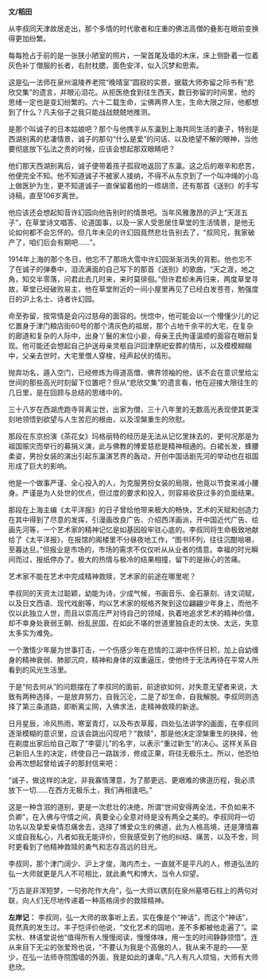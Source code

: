 **文/稻田**

从李叔同天津故居走出，那个多情的时代歌者和庄重的佛法高僧的叠影在眼前变换得更加纷繁。

每每抢占于前的是一张狭小陋室的照片，一架首尾及墙的木床，床上侧卧着一位着灰色补丁僧服的长者，右肘枕腮，面色安洋，似入沉梦和思索。

这是弘一法师在泉州温陵养老院“晚晴室”圆寂的实景，据载大师弥留之际书有“悲欣交集”的遗言，并眼沁泪花。从拒医绝食到往生西天，数日弥留的时间里，他的思绪一定也是变幻纷繁的。六十二载生命，尘佛两界人生，生命大限之际，他都想到了什么？凡夫俗子之我只能战战兢兢地推测。

是那个叫诚子的日本姑娘吧？那个与他携手从东瀛到上海共同生活的妻子，特别是西湖别离的悲凄情景，诚子的那句“什么是爱”的问话、以及绝望不解的眼神，当他要彻底放下弘法之责的时候，应该会想起那双眼睛吧？

他们那天西湖别离后，诚子便带着孩子孤寂地返回了东瀛。这之后的艰辛和悲苦，他便完全不知。他不知道诚子不被家人接纳，不得不从东京到了一个叫冲绳的小岛上做医护为生，更不知道诚子一直保留着他的一绺胡须，还有那首《送别》的手写诗稿，直至106岁离世。

他应该还会想起知音许幻园向他告别时的情景吧。当年风雅激昂的沪上“天涯五子”，在草堂诗文唱答、论道国事，以及一家人受恩居住草堂的生活情景，是他无论如何都不会忘怀的。但几年未见的许幻园竟然悲壮告别去了，“叔同兄，我家破产了，咱们后会有期吧……”。

1914年上海的那个冬日，他忘不了那场大雪中许幻园渐渐消失的背影。他也忘不了在诚子的弹奏中，泪流满面的自己写下的那首《送别》的歌曲，“天之涯，地之角，知交半零落，问君此去几时来，来时莫徘徊。”但许君却未再归来，两度草堂寻故，草堂已经破败易主，他在草堂附近的一间小屋里再见了已经白发苍苍，勉强度日的沪上名士、诗者许幻园。

命至弥留，按常情是会闪过慈母的面容的。恍惚中，他可能会以一个懵懂少儿的记忆置身于津门粮店街60号的那个清灰色的祖居，那个占地千余平的大宅，在复杂的廊道和复杂的人际中，出身丫鬟的末位小妾，母亲王氏拘谨温顺的面容在眼前复现。他可能还会想起自己护送母亲灵柩自沪回津祭祀安葬的情形，以及模模糊糊中，父亲去世时，大宅里僧人穿梭，经声起伏的情形。

抛弃功名，遁入空门，已经修炼为得道高僧、佛界领袖的他，该不会在意识里给尘世间的那些高光时刻留下位置吧？但从“悲欣交集”的遗言看，他在迎接大限往生的几日里，是在回顾与总结的思绪中的。

三十八岁在西湖虎跑寺背离尘世，出家为僧，三十八年里的无数高光表现使其更深刻地领悟到欲望与人生苦厄的根由，以及涅槃重生的欣慰。

那段在东京扮演《茶花女》玛格丽特的经历是无法从记忆里抹去的，更何况那是为祖国赈灾而举行的募捐义演，此与佛教的博爱慈悲是精神相通的。白裙长发，蜂腰柔姿，男扮女装的演出引起东瀛演艺界的轰动，开创中国话剧先河的举动也在祖国形成了巨大的影响。

他是一个做事严谨、全心投入的人，为克服男扮女装的局限，他竟以节食来减小腰身。严谨是为人处世的优点，但过度的要求和投入，则容易收获过多的负面结果。

那段在上海主编《太平洋报》的日子曾给他带来极大的畅快，艺术的天赋和创造力在其中得到了尽意的发挥，引漫画改良广告、介绍西洋画派，开中国近代广告、绘画先河等，一个艺术家的精神记忆是如基因般牢驻心底的。李叔同将生命极致地献给了《太平洋报》，在报馆的阁楼里不分昼夜地工作，“图书环列，往往沉酣咀嗫，至暮达旦。”但报业是市场的，市场的需求不仅仅听从从业者的情意。幸福的时光瞬间而过，报纸停办了。极大的热情与极冷的结果相撞，留下的是揪心的苦痛。

艺术家不能在艺术中完成精神救赎，艺术家的前途在哪里呢？

李叔同的天资太过聪颖，幼能为诗，少成气候，书画音乐、金石篆刻、诗文词赋，以及日文西语、现代戏剧等，均以艺术家的规格齐聚到这位翩翩少年身上，而他不仅以此独立人世，而且以崇高庄严对待自己的领域，执着地追求艺术的精神价值，却不幸身处衰弱王朝、纷乱民国，在如此不堪的世道里独自走的太快、太远，失意太多实为难免。

一个激情少年屡为世事打击，一个伤感少年在悲情的江湖中伤怀日积，加上自幼缠身的精神衰弱、肺部沉疴，精神和身体的双重逼压，使他终于无法再待在平常人所看到的风光生活里。

于是“何去何从”的问题摆在了李叔同的面前，前途欲如何，对失意无望者来说，大致有两种选择，一是放弃努力，自我沉沦，二是了却生命，自我解脱。李叔同则选择了第三条道路，即断离尘网，入佛求法，走精神救赎的新途。

日月星辰，冷风热雨，寒室青灯，以及布衣草履，四处弘法讲学的画面，在李叔同逐渐模糊的意识里，应该会跳出闪现吧？“救赎”，那是他决定涅槃重生的抉择，他在剃度出家后给自己取了“李婴儿”的名字，以表示“重过新生”的决心。这样关系自己新旧人生的决定，终使自己一路跋涉，修成正果，将往无极乐土。所以，他恐怕会再次想起曾给诚子的那封信来吧：

“诚子，做这样的决定，非我寡情薄意，为了那更远、更艰难的佛道历程，我必须放下一切……在西方无极乐土，我们再相逢吧。”

这是一种含泪的道别，更是一次悲壮的决绝，所谓“世间安得两全法，不负如来不负卿”，在入佛与守情之间，真要全心全意对待是没有两全之美的。李叔同将一切功名以及挚爱亲情忍痛舍去，选择了博爱众生的佛道，此为人格高境，还是薄情寡义或自我私心，凡者如我无能评价，但我感受到了他的纠结、痛苦，以及不舍，同时更看到了他精神救赎的勇气和志存高远的目光。

李叔同，那个津门阔少、沪上才俊，海内杰士，一直就不是平凡的人，修道弘法的弘一大师就更是凡人不可相比，就此勇气和博大，当令人仰望。

“万古是非浑短梦，一句弥陀作大舟”，弘一大师以镌刻在泉州墓塔石柱上的两句对联，向人们无尽地传递着一种高格阔步的救赎精神。

**左岸记：** 李叔同，弘一大师的故事听上去，实在像是个“神话”，而这个“神话”，竟然真的发生过。丰子恺评价他说，“文化艺术的园地，差不多都被他走遍了”。梁实秋、林语堂说他“值得所有人慢慢阅读，慢慢体味，用一生的时间静静领悟”。连从来目下无尘的张爱玲也说，“不要认为我是个高傲的人，我从来不是的——至少，在弘一法师寺院围墙的外面，我是如此的谦卑。”凡人有凡人烦恼，大师有大师悲欣。

